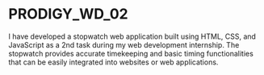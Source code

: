 # PRODIGY_WD_02
I have developed a stopwatch web application built using HTML, CSS, and JavaScript as a 2nd task during my web development internship. The stopwatch provides accurate timekeeping and basic timing functionalities that can be easily integrated into websites or web applications.
